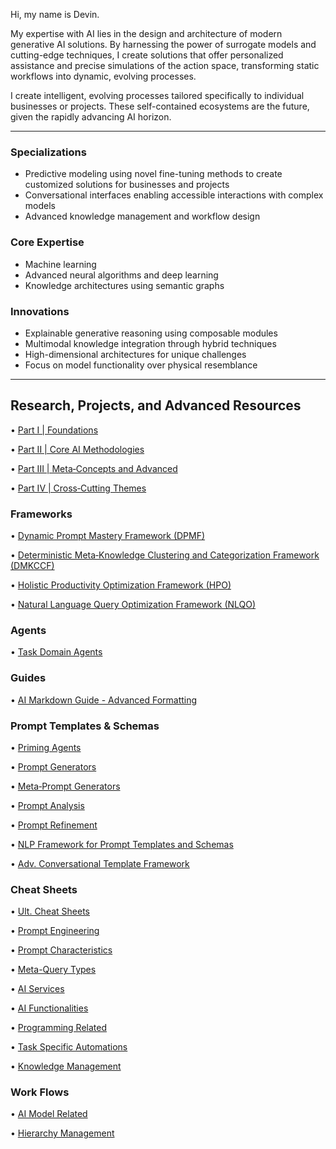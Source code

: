 Hi, my name is Devin.

My expertise with AI lies in the design and architecture of modern generative AI solutions. By harnessing the power of surrogate models and cutting-edge techniques, I create solutions that offer personalized assistance and precise simulations of the action space, transforming static workflows into dynamic, evolving processes.

I create intelligent, evolving processes tailored specifically to individual businesses or projects. These self-contained ecosystems are the future, given the rapidly advancing AI horizon.

---

### Specializations

- Predictive modeling using novel fine-tuning methods to create customized solutions for businesses and projects
- Conversational interfaces enabling accessible interactions with complex models
- Advanced knowledge management and workflow design

### Core Expertise 

- Machine learning
- Advanced neural algorithms and deep learning
- Knowledge architectures using semantic graphs

### Innovations

- Explainable generative reasoning using composable modules
- Multimodal knowledge integration through hybrid techniques
- High-dimensional architectures for unique challenges
- Focus on model functionality over physical resemblance

---

## Research, Projects, and Advanced Resources

• [Part I | Foundations](https://github.com/nerority/AI-Portfolio/wiki/1.-Foundational-Concepts-&-Principles)

• [Part II | Core AI Methodologies](https://github.com/nerority/AI-Portfolio/wiki/2.-Core-AI-Methodologies)

• [Part III | Meta‐Concepts and Advanced](https://github.com/nerority/AI-Portfolio/wiki/3.-Meta%E2%80%90Concepts-and-Advanced)

• [Part IV | Cross‐Cutting Themes](https://github.com/nerority/AI-Portfolio/wiki/4.-Cross%E2%80%90Cutting-Themes)

### Frameworks

• [Dynamic Prompt Mastery Framework (DPMF)](https://github.com/nerority/AI-Portfolio/wiki/FW-%7C-Dynamic-Prompt-Mastery-Framework-(DPMF))

• [Deterministic Meta‐Knowledge Clustering and Categorization Framework (DMKCCF)](https://github.com/nerority/AI-Portfolio/wiki/FW-%7C-Deterministic-Meta%E2%80%90Knowledge-Clustering-and-Categorization-Framework-(DMKCCF))

• [Holistic Productivity Optimization Framework (HPO)](https://github.com/nerority/AI-Portfolio/wiki/FW-%7C-Holistic-Productivity-Optimization-Framework-(HPO))

• [Natural Language Query Optimization Framework (NLQO)](https://github.com/nerority/AI-Portfolio/wiki/FW-%7C-Natural-Language-Query-Optimization-Framework-(NLQO))

### Agents

• [Task Domain Agents](https://github.com/nerority/AI-Portfolio/wiki/A%E2%80%90TD-%7C-Task-Domain-Agents)

### Guides

• [AI Markdown Guide - Advanced Formatting](https://github.com/nerority/AI-Portfolio/wiki/G-%7C-AI-Markdown-Formatting-Guide-(AMDG))

### Prompt Templates & Schemas

• [Priming Agents](https://github.com/nerority/AI-Portfolio/wiki/PT-%7C-Priming-Agents)

• [Prompt Generators](https://github.com/nerority/AI-Portfolio/wiki/PT-%7C-Prompt-Generators)

• [Meta‐Prompt Generators](https://github.com/nerority/AI-Portfolio/wiki/PT-%7C-Meta%E2%80%90Prompt-Generators)

• [Prompt Analysis](https://github.com/nerority/AI-Portfolio/wiki/PT-%7C-Prompt-Analysis)

• [Prompt Refinement](https://github.com/nerority/AI-Portfolio/wiki/PT-%7C-Prompt-Refinement)

• [NLP Framework for Prompt Templates and Schemas](https://github.com/nerority/AI-Portfolio/wiki/R%E2%80%90PD-%7C-NLP-Framework-for-Prompt-Templates-and-Schemas)

• [Adv. Conversational Template Framework](https://github.com/nerority/AI-Portfolio/wiki/R%E2%80%90PD-%7C-Advanced-Conversational-Template-Framework-(ACTF))

### Cheat Sheets

• [Ult. Cheat Sheets](https://github.com/nerority/AI-Portfolio/wiki/R%E2%80%90CS-%7C-Ultimate-Cheat-Sheets)

• [Prompt Engineering](https://github.com/nerority/AI-Portfolio/wiki/R%E2%80%90CS-%7C-Prompt-Engineering)

• [Prompt Characteristics](https://github.com/nerority/AI-Portfolio/wiki/R%E2%80%90CS-%E2%80%90-Prompt-Characteristics)

• [Meta-Query Types](https://github.com/nerority/AI-Portfolio/wiki/R%E2%80%90CS-%E2%80%90-Meta%E2%80%90Query-Types)

• [AI Services](https://github.com/nerority/AI-Portfolio/wiki/R%E2%80%90CS-%7C-AI-Services)

• [AI Functionalities](https://github.com/nerority/AI-Portfolio/wiki/R%E2%80%90CS-%7C-AI-Functionalities)

• [Programming Related](https://github.com/nerority/AI-Portfolio/wiki/R%E2%80%90CS-%7C-Programming)

• [Task Specific Automations](https://github.com/nerority/AI-Portfolio/wiki/R%E2%80%90CS-%7C-Task-Specific-Automations)

• [Knowledge Management](https://github.com/nerority/AI-Portfolio/wiki/R%E2%80%90CS-%7C-Knowledge-Management)

### Work Flows

• [AI Model Related](https://github.com/nerority/AI-Portfolio/wiki/R%E2%80%90WF-%7C-AI-Model-Related)

• [Hierarchy Management](https://github.com/nerority/AI-Portfolio/wiki/R%E2%80%90WF-%7C-Hierarchical-Representation-Construction)
